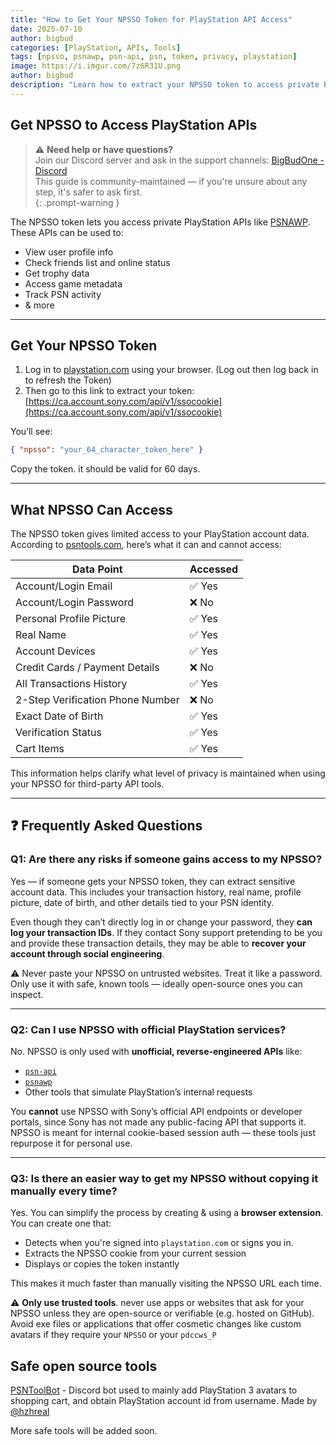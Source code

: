 ```yaml
---
title: "How to Get Your NPSSO Token for PlayStation API Access"
date: 2025-07-10
author: bigbud
categories: [PlayStation, APIs, Tools]
tags: [npsso, psnawp, psn-api, psn, token, privacy, playstation]
image: https://i.imgur.com/7z6R31U.png
author: bigbud
description: "Learn how to extract your NPSSO token to access private PlayStation APIs like PSNAWP. This guide covers what NPSSO is, what data it can access, potential risks, safe tools, and how to automate the process."
---
```


## Get NPSSO to Access PlayStation APIs

> ⚠️ **Need help or have questions?**  
> Join our Discord server and ask in the support channels: [BigBudOne - Discord](http://discord.bigbudone.com/)  
> This guide is community-maintained — if you're unsure about any step, it's safer to ask first.  
{: .prompt-warning }

The NPSSO token lets you access private PlayStation APIs like [PSNAWP](https://github.com/Tustin/psnawp). These APIs can be used to:

- View user profile info
- Check friends list and online status
- Get trophy data
- Access game metadata
- Track PSN activity
- & more

---
## Get Your NPSSO Token

1. Log in to [playstation.com](https://www.playstation.com/) using your browser. (Log out then log back in to refresh the Token)
2. Then go to this link to extract your token:[https://ca.account.sony.com/api/v1/ssocookie](https://ca.account.sony.com/api/v1/ssocookie)

You’ll see:

```json
{ "npsso": "your_64_character_token_here" }
```

Copy the token. it should be valid for 60 days.

---
## What NPSSO Can Access

The NPSSO token gives limited access to your PlayStation account data. According to [psntools.com](https://www.psntools.com/outreach/privacy-policy), here’s what it can and cannot access:

| Data Point                              | Accessed |
|----------------------------------------|----------|
| Account/Login Email                    | ✅ Yes   |
| Account/Login Password                 | ❌ No    |
| Personal Profile Picture               | ✅ Yes   |
| Real Name                              | ✅ Yes   |
| Account Devices                        | ✅ Yes   |
| Credit Cards / Payment Details         | ❌ No    |
| All Transactions History               | ✅ Yes   |
| 2-Step Verification Phone Number       | ❌ No    |
| Exact Date of Birth                    | ✅ Yes   |
| Verification Status                    | ✅ Yes   |
| Cart Items                             | ✅ Yes   |

This information helps clarify what level of privacy is maintained when using your NPSSO for third-party API tools.

---
## ❓ Frequently Asked Questions

### Q1: Are there any risks if someone gains access to my NPSSO?

Yes — if someone gets your NPSSO token, they can extract sensitive account data. This includes your transaction history, real name, profile picture, date of birth, and other details tied to your PSN identity.

Even though they can’t directly log in or change your password, they **can log your transaction IDs**. If they contact Sony support pretending to be you and provide these transaction details, they may be able to **recover your account through social engineering**.

⚠️ Never paste your NPSSO on untrusted websites. Treat it like a password. Only use it with safe, known tools — ideally open-source ones you can inspect.

---

### Q2: Can I use NPSSO with official PlayStation services?

No. NPSSO is only used with **unofficial, reverse-engineered APIs** like:

- [`psn-api`](https://github.com/Tustin/psn-api)
- [`psnawp`](https://github.com/Tustin/psnawp)
- Other tools that simulate PlayStation’s internal requests

You **cannot** use NPSSO with Sony’s official API endpoints or developer portals, since Sony has not made any public-facing API that supports it. NPSSO is meant for internal cookie-based session auth — these tools just repurpose it for personal use.

---

### Q3: Is there an easier way to get my NPSSO without copying it manually every time?

Yes. You can simplify the process by creating & using a **browser extension**. You can create one that:

- Detects when you're signed into `playstation.com` or signs you in.
- Extracts the NPSSO cookie from your current session
- Displays or copies the token instantly

This makes it much faster than manually visiting the NPSSO URL each time.

⚠️ **Only use trusted tools**. never use apps or websites that ask for your NPSSO unless they are open-source or verifiable (e.g. hosted on GitHub). Avoid exe files or applications that offer cosmetic changes like custom avatars if they require your `NPSSO` or your `pdccws_P`



## Safe open source tools

[PSNToolBot](https://github.com/hzhreal/PSNToolBot) - Discord bot used to mainly add PlayStation 3 avatars to shopping cart, and obtain PlayStation account id from username. Made by [@hzhreal](https://github.com/hzhreal)

More safe tools will be added soon.
